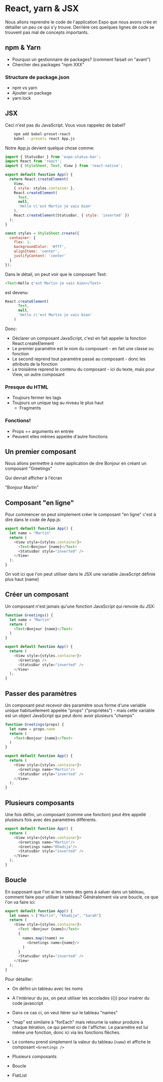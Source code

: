 # React, yarn & JSX

Nous allons reprendre le code de l'application Expo que nous avons crée et détailler un peu ce qui s'y trouve. Derrière ces quelques lignes de code se trouvent pas mal de concepts importants.

## npm & Yarn

- Pourquoi un gestionnaire de packages? (comment faisait on "avant")
- Chercher des packages "npm XXX"

### Structure de package.json 

- npm vs yarn
- Ajouter un package
- yarn.lock

## JSX

Ceci n'est pas du JavaScript. Vous vous rappelez de babel?

```bash
    npm add babel-preset-react
    babel --presets react App.js
```

Notre App.js devient quelque chose comme:

```Javascript
import { StatusBar } from 'expo-status-bar';
import React from 'react';
import { StyleSheet, Text, View } from 'react-native';

export default function App() {
  return React.createElement(
    View,
    { style: styles.container },
    React.createElement(
      Text,
      null,
      'Hello c\'est Martin je vais bien'
    ),
    React.createElement(StatusBar, { style: 'inverted' })
  );
}

const styles = StyleSheet.create({
  container: {
    flex: 1,
    backgroundColor: '#fff',
    alignItems: 'center',
    justifyContent: 'center'
  }
});
```

Dans le détail, on peut voir que le composant Text:

```Javascript
<Text>Hello c'est Martin je vais bien</Text>
```

est devenu:

```Javascript
React.createElement(
      Text,
      null,
      'Hello c\'est Martin je vais bien'
    )
```

Donc:

- Déclarer un composant JavaScript, c'est en fait appeler la fonction React.createElement
- Le premier paramètre est le nom du composant - en fait une classe ou fonction
- Le second reprend tout paramètre passé au composant - donc les attributs de la fonction
- Le troisième reprend le contenu du composant - ici du texte, mais pour View, un autre composant

### Presque du HTML

- Toujours fermer les tags
- Toujours un unique tag au niveau le plus haut
  - Fragments

### Fonctions!

- Props == arguments en entrée
- Peuvent elles mêmes appelée d'autre fonctions

## Un premier composant

Nous allons permettre à notre application de dire Bonjour en créant un composant "Greetings"

<Greetings name="Martin" />

Qui devrait afficher à l'écran

"Bonjour Martin"

## Composant "en ligne"

Pour commencer on peut simplement créer le composant "en ligne" c'est à dire dans le code de App.js:

```Javascript
export default function App() {
  let name = "Martin"
  return (
    <View style={styles.container}>
      <Text>Bonjour {name}</Text>
      <StatusBar style="inverted" />
    </View>
  );
}
```

On voit ici que l'on peut utiliser dans le JSX une variable JavaScript définie plus haut (name)

## Créer un composant

Un composant n'est jamais qu'une fonction JavaScript qui renvoie du JSX:

```Javascript
function Greetings() {
  let name = "Martin"
  return (
    <Text>Bonjour {name}</Text>
  )
}

export default function App() {
  return (
    <View style={styles.container}>
      <Greetings />
      <StatusBar style="inverted" />
    </View>
  );
}
```

## Passer des paramètres

Un composant peut recevoir des paramètre sous forme d'une variable unique habituellement appelée "props" ("propriétés") - mais cette variable est un object JavaScript qui peut donc avoir plusieurs "champs"

```Javascript
function Greetings(props) {
  let name = props.name
  return (
    <Text>Bonjour {name}</Text>
  )
}

export default function App() {
  return (
    <View style={styles.container}>
      <Greetings name="Martin"/>
      <StatusBar style="inverted" />
    </View>
  );
}
```
## Plusieurs composants

Une fois défini, un composant (comme une fonction) peut être appellé plusieurs fois avec des paramètres différents.

```Javascript
export default function App() {
  return (
    <View style={styles.container}>
      <Greetings name="Martin"/>
      <Greetings name="Khadija"/>
      <StatusBar style="inverted" />
    </View>
  );
}
```

## Boucle

En supposant que l'on ai les noms des gens à saluer dans un tableau, comment faire pour utiliser le tableau? Généralement via une boucle, ce que l'on va faire ici:

```Javascript
export default function App() {
  let names = ["Martin", "Khadija", "Sarah"]
  return (
    <View style={styles.container}>
      <Text >Bonjour {name}</Text>
      {
        names.map((name) => 
          <Greetings name={name}/>
        )
      }
      <StatusBar style="inverted" />
    </View>
  );
}
```

Pour détailler:

- On défini un tableau avec les noms
- A l'intérieur du jsx, on peut utiliser les accolades ({}) pour insérer du code javascript
- Dans ce cas ci, on veut itérer sur le tableau "names"
- "map" est similaire à "forEach" mais retourne la valeur produire à chaque itération, ce qui permet ici de l'afficher. Le paramètre est lui même une fonction, donc ici via les fonctions flèches.
- Le contenu prend simplement la valeur du tableau (`name`) et affiche le composant `<Greetings />`




- Plusieurs composants
- Boucle
- FlatList
